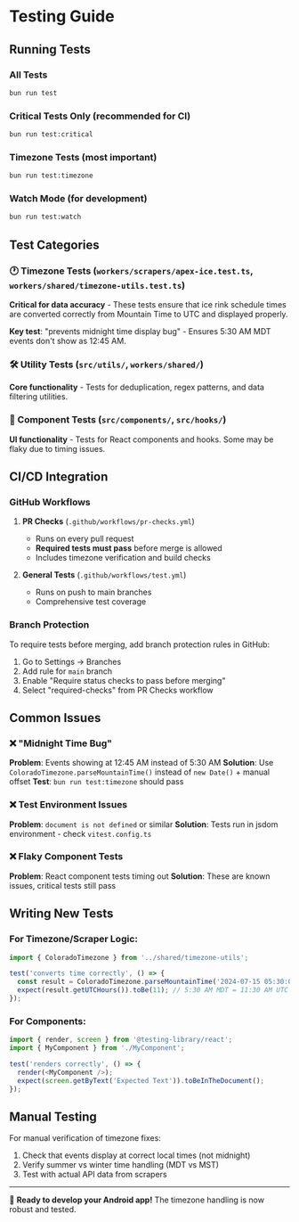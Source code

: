 # Testing Guide

## Running Tests

### All Tests
```bash
bun run test
```

### Critical Tests Only (recommended for CI)
```bash
bun run test:critical
```

### Timezone Tests (most important)
```bash
bun run test:timezone
```

### Watch Mode (for development)
```bash
bun run test:watch
```

## Test Categories

### 🕐 Timezone Tests (`workers/scrapers/apex-ice.test.ts`, `workers/shared/timezone-utils.test.ts`)
**Critical for data accuracy** - These tests ensure that ice rink schedule times are converted correctly from Mountain Time to UTC and displayed properly.

**Key test**: "prevents midnight time display bug" - Ensures 5:30 AM MDT events don't show as 12:45 AM.

### 🛠️ Utility Tests (`src/utils/`, `workers/shared/`)
**Core functionality** - Tests for deduplication, regex patterns, and data filtering utilities.

### 🧪 Component Tests (`src/components/`, `src/hooks/`)
**UI functionality** - Tests for React components and hooks. Some may be flaky due to timing issues.

## CI/CD Integration

### GitHub Workflows

1. **PR Checks** (`.github/workflows/pr-checks.yml`)
   - Runs on every pull request
   - **Required tests must pass** before merge is allowed
   - Includes timezone verification and build checks

2. **General Tests** (`.github/workflows/test.yml`)
   - Runs on push to main branches
   - Comprehensive test coverage

### Branch Protection

To require tests before merging, add branch protection rules in GitHub:

1. Go to Settings → Branches
2. Add rule for `main` branch
3. Enable "Require status checks to pass before merging"
4. Select "required-checks" from PR Checks workflow

## Common Issues

### ❌ "Midnight Time Bug"
**Problem**: Events showing at 12:45 AM instead of 5:30 AM
**Solution**: Use `ColoradoTimezone.parseMountainTime()` instead of `new Date()` + manual offset
**Test**: `bun run test:timezone` should pass

### ❌ Test Environment Issues
**Problem**: `document is not defined` or similar
**Solution**: Tests run in jsdom environment - check `vitest.config.ts`

### ❌ Flaky Component Tests
**Problem**: React component tests timing out
**Solution**: These are known issues, critical tests still pass

## Writing New Tests

### For Timezone/Scraper Logic:
```typescript
import { ColoradoTimezone } from '../shared/timezone-utils';

test('converts time correctly', () => {
  const result = ColoradoTimezone.parseMountainTime('2024-07-15 05:30:00');
  expect(result.getUTCHours()).toBe(11); // 5:30 AM MDT = 11:30 AM UTC
});
```

### For Components:
```typescript
import { render, screen } from '@testing-library/react';
import { MyComponent } from './MyComponent';

test('renders correctly', () => {
  render(<MyComponent />);
  expect(screen.getByText('Expected Text')).toBeInTheDocument();
});
```

## Manual Testing

For manual verification of timezone fixes:
1. Check that events display at correct local times (not midnight)
2. Verify summer vs winter time handling (MDT vs MST)
3. Test with actual API data from scrapers

---

🏒 **Ready to develop your Android app!** The timezone handling is now robust and tested.